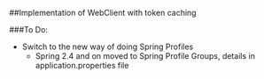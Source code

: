 ##Implementation of WebClient with token caching

###To Do:
- Switch to the new way of doing Spring Profiles
  - Spring 2.4 and on moved to Spring Profile Groups, details in application.properties file
